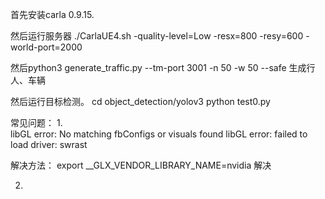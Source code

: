 首先安装carla 0.9.15.

然后运行服务器
./CarlaUE4.sh -quality-level=Low -resx=800 -resy=600 -world-port=2000

然后python3 generate_traffic.py --tm-port 3001 -n 50 -w 50 --safe 生成行人、车辆

然后运行目标检测。
cd object_detection/yolov3
python test0.py



常见问题：
1.  
libGL error: No matching fbConfigs or visuals found
libGL error: failed to load driver: swrast

解决方法：
export __GLX_VENDOR_LIBRARY_NAME=nvidia 解决

2.

